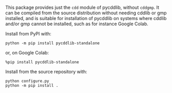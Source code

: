 This package provides just the ``cdd`` module of pycddlib, without ``cddgmp``.
It can be compiled from the source distribution without needing cddlib or gmp installed,
and is suitable for installation of pycddlib on systems where cddlib and/or gmp
cannot be installed, such as for instance Google Colab.

Install from PyPI with:

    python -m pip install pycddlib-standalone

or, on Google Colab:

    %pip install pycddlib-standalone

Install from the source repository with:

    python configure.py
    python -m pip install .
